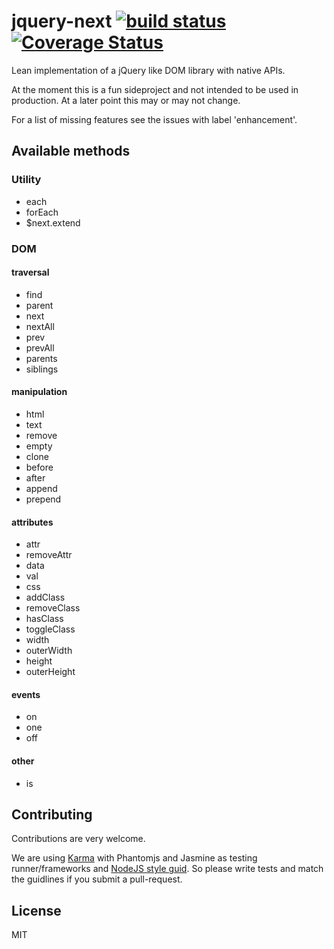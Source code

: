 # jquery-next [![build status][1]][2] [![Coverage Status][3]][4]

Lean implementation of a jQuery like DOM library with native APIs.

At the moment this is a fun sideproject and not intended to be used in
production. At a later point this may or may not change.


For a list of missing features see the issues with label 'enhancement'.


## Available methods

### Utility
 * each
 * forEach
 * $next.extend

### DOM

#### traversal
 * find
 * parent
 * next
 * nextAll
 * prev
 * prevAll
 * parents
 * siblings

#### manipulation
 * html
 * text
 * remove
 * empty
 * clone
 * before
 * after
 * append
 * prepend

#### attributes
 * attr
 * removeAttr
 * data
 * val
 * css
 * addClass
 * removeClass
 * hasClass
 * toggleClass
 * width
 * outerWidth
 * height
 * outerHeight

#### events
 * on
 * one
 * off

#### other
 * is


## Contributing

Contributions are very welcome.

We are using [Karma](karma-runner.github.io) with Phantomjs and Jasmine as testing runner/frameworks and [NodeJS style guid](https://github.com/felixge/node-style-guide).
So please write tests and match the guidlines if you submit a pull-request.


## License
MIT



[1]: https://travis-ci.org/garthenweb/jquery-next.svg
[2]: https://travis-ci.org/garthenweb/jquery-next
[3]: https://coveralls.io/repos/garthenweb/jquery-next/badge.png
[4]: https://coveralls.io/r/garthenweb/jquery-next
